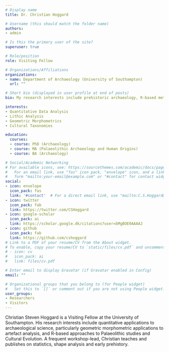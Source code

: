 ```yaml
---
# Display name
title: Dr. Christian Hoggard

# Username (this should match the folder name)
authors:
- admin

# Is this the primary user of the site?
superuser: true

# Role/position
role: Visiting Fellow

# Organizations/Affiliations
organizations:
- name: Department of Archaeology (University of Southampton)
  url: ""

# Short bio (displayed in user profile at end of posts)
bio: My research interests include prehistoric archaeology, R-based methodologies and artefact shape analysis.

interests:
- Quantitative Data Analysis
- Lithic Analysis
- Geometric Morphometrics
- Cultural Taxonomies

education:
  courses:
  - course: PhD (Archaeology)
  - course: MA (Palaeolithic Archaeology and Human Origins)
  - course: BA (Archaeology)

# Social/Academic Networking
# For available icons, see: https://sourcethemes.com/academic/docs/page-builder/#icons
#   For an email link, use "fas" icon pack, "envelope" icon, and a link in the
#   form "mailto:your-email@example.com" or "#contact" for contact widget.
social:
- icon: envelope
  icon_pack: fas
  link: '#contact'  # For a direct email link, use "mailto:C.S.Hoggard@soton.ac.uk".
- icon: twitter
  icon_pack: fab
  link: https://twitter.com/CSHoggard
- icon: google-scholar
  icon_pack: ai
  link: https://scholar.google.dk/citations?user=bMgBOE0AAAAJ
- icon: github
  icon_pack: fab
  link: https://github.com/cshoggard
# Link to a PDF of your resume/CV from the About widget.
# To enable, copy your resume/CV to `static/files/cv.pdf` and uncomment the lines below.
# - icon: cv
#   icon_pack: ai
#   link: files/cv.pdf

# Enter email to display Gravatar (if Gravatar enabled in Config)
email: ""

# Organizational groups that you belong to (for People widget)
#   Set this to `[]` or comment out if you are not using People widget.
user_groups:
- Researchers
- Visitors
---
```


Christian Steven Hoggard is a Visiting Fellow at the University of Southampton. His research interests include quantitative applications to archaeological science, particularly geometric morphometric applications to artefact analysis, and R-based approaches to Palaeolithic studies and Cultural Evolution. A frequent workshop-lead, Christian teaches and publishes on statistics, shape analysis and early prehistory.
